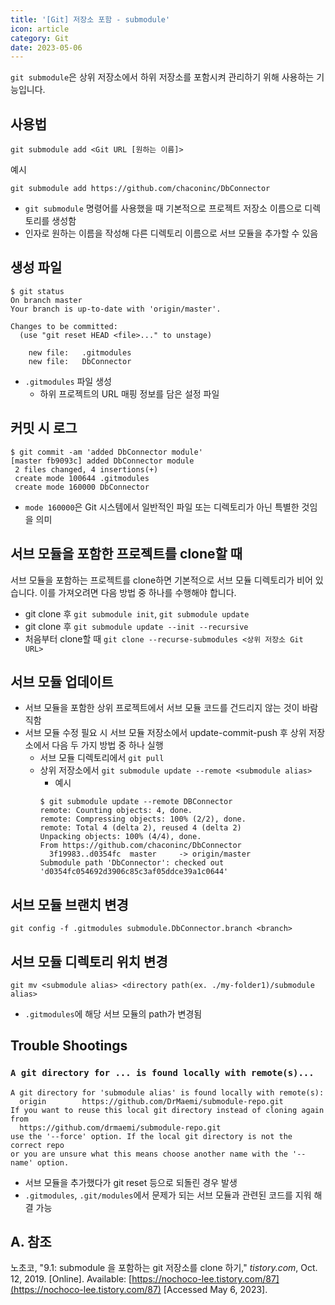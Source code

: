 ```yaml
---
title: '[Git] 저장소 포함 - submodule'
icon: article
category: Git
date: 2023-05-06
---
```


`git submodule`은 상위 저장소에서 하위 저장소를 포함시켜 관리하기 위해 사용하는 기능입니다.

## 사용법
```:no-line-numbers
git submodule add <Git URL [원하는 이름]>
```

예시
```:no-line-numbers
git submodule add https://github.com/chaconinc/DbConnector
```

- `git submodule` 명령어를 사용했을 때 기본적으로 프로젝트 저장소 이름으로 디렉토리를 생성함
- 인자로 원하는 이름을 작성해 다른 디렉토리 이름으로 서브 모듈을 추가할 수 있음

## 생성 파일
```:no-line-numbers
$ git status
On branch master
Your branch is up-to-date with 'origin/master'.

Changes to be committed:
  (use "git reset HEAD <file>..." to unstage)

    new file:   .gitmodules
    new file:   DbConnector
```

- `.gitmodules` 파일 생성
  - 하위 프로젝트의 URL 매핑 정보를 담은 설정 파일

## 커밋 시 로그
```:no-line-numbers
$ git commit -am 'added DbConnector module'
[master fb9093c] added DbConnector module
 2 files changed, 4 insertions(+)
 create mode 100644 .gitmodules
 create mode 160000 DbConnector
```

- `mode 160000`은 Git 시스템에서 일반적인 파일 또는 디렉토리가 아닌 특별한 것임을 의미

## 서브 모듈을 포함한 프로젝트를 clone할 때
서브 모듈을 포함하는 프로젝트를 clone하면 기본적으로 서브 모듈 디렉토리가 비어 있습니다. 이를 가져오려면 다음 방법 중 하나를 수행해야 합니다.

- git clone 후 `git submodule init`, `git submodule update`
- git clone 후 `git submodule update --init --recursive`
- 처음부터 clone할 때 `git clone --recurse-submodules <상위 저장소 Git URL>`

## 서브 모듈 업데이트
- 서브 모듈을 포함한 상위 프로젝트에서 서브 모듈 코드를 건드리지 않는 것이 바람직함
- 서브 모듈 수정 필요 시 서브 모듈 저장소에서 update-commit-push 후 상위 저장소에서 다음 두 가지 방법 중 하나 실행
  - 서브 모듈 디렉토리에서 `git pull`
  - 상위 저장소에서 `git submodule update --remote <submodule alias>`
    - 예시
    ```:no-line-numbers
    $ git submodule update --remote DBConnector
    remote: Counting objects: 4, done.
    remote: Compressing objects: 100% (2/2), done.
    remote: Total 4 (delta 2), reused 4 (delta 2)
    Unpacking objects: 100% (4/4), done.
    From https://github.com/chaconinc/DbConnector
      3f19983..d0354fc  master     -> origin/master
    Submodule path 'DbConnector': checked out 'd0354fc054692d3906c85c3af05ddce39a1c0644'
    ```

## 서브 모듈 브랜치 변경
```:no-line-numbers
git config -f .gitmodules submodule.DbConnector.branch <branch>
```

## 서브 모듈 디렉토리 위치 변경
```:no-line-numbers
git mv <submodule alias> <directory path(ex. ./my-folder1)/submodule alias>
```

- `.gitmodules`에 해당 서브 모듈의 path가 변경됨

## Trouble Shootings
### `A git directory for ... is found locally with remote(s)...`
```:no-line-numbers
A git directory for 'submodule alias' is found locally with remote(s):
  origin        https://github.com/DrMaemi/submodule-repo.git
If you want to reuse this local git directory instead of cloning again from
  https://github.com/drmaemi/submodule-repo.git
use the '--force' option. If the local git directory is not the correct repo
or you are unsure what this means choose another name with the '--name' option.
```

- 서브 모듈을 추가했다가 git reset 등으로 되돌린 경우 발생
- `.gitmodules`, `.git/modules`에서 문제가 되는 서브 모듈과 관련된 코드를 지워 해결 가능

## A. 참조
노초코, "9.1: submodule 을 포함하는 git 저장소를 clone 하기," *tistory.com*, Oct. 12, 2019. [Online]. Available: [https://nochoco-lee.tistory.com/87](https://nochoco-lee.tistory.com/87) [Accessed May 6, 2023].

